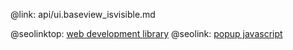 @link: api/ui.baseview_isvisible.md

@seolinktop: [web development library](https://webix.com)
@seolink: [popup javascript](https://webix.com/widget/popup/)